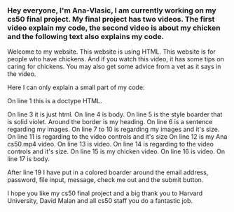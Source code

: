 ### Hey everyone, I'm Ana-Vlasic, I am currently working on my cs50 final project. My final project has two videos. The first video explain my code, the second video is about my chicken and the following text also explains my code.

Welcome to my website. This website is using HTML. This website is for people who have chickens. And if you watch this video, it has some tips on caring for chickens. You may also get some advice from a vet as it says in the video.

Here I can only explain a small part of my code:

On line 1 this is a doctype HTML.

On line 3 it is just html.
On line 4 is body. 
On line 5 is the style boarder that is solid violet. Around the border is my heading. 
On line 6 is a sentence regarding my images.
On line 7 to 10 is regarding my images and it's size.
On line 11 is regarding to the video controls and it's size
On line 12 is my Ana cs50.mp4 video.
On line 13 is video.
On line 14 is regarding to the video controls and it's size.
On line 15 is my chicken video.
On line 16 is video.
On line 17 is body.

After line 19 I have put in a colored boarder around the email address, password, file input, message, check me out and the submit button.

I hope you like my cs50 final project and a big thank you to Harvard University, David Malan and all cs50 staff you do a fantastic job.

